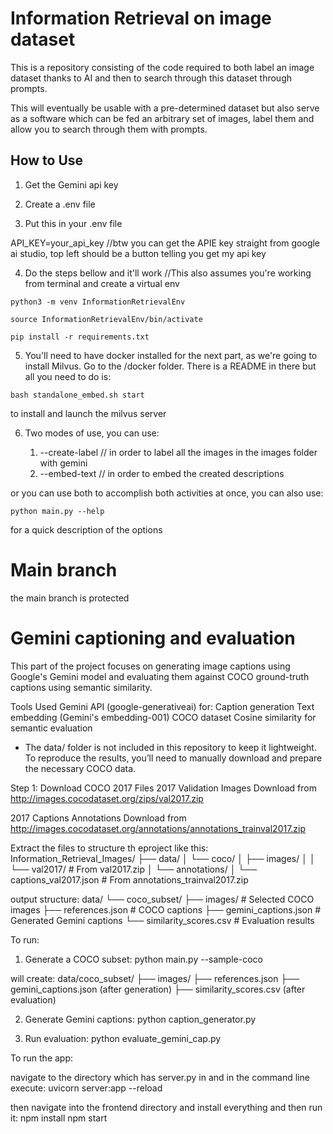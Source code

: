 # Information Retrieval on image dataset

This is a repository consisting of the code required to both label an image dataset thanks to AI and 
then to search through this dataset through prompts.

This will eventually be usable with a pre-determined dataset but also serve as a software which can be fed
an arbitrary set of images, label them and allow you to search through them with prompts.

## How to Use

1. Get the Gemini api key

2. Create a .env file

3. Put this in your .env file

API_KEY=your_api_key  //btw you can get the APIE key straight from google ai studio, top left should be a button telling you get my api key

4. Do the steps bellow and it'll work //This also assumes you're working from terminal and create a virtual env

```
python3 -m venv InformationRetrievalEnv

source InformationRetrievalEnv/bin/activate

pip install -r requirements.txt
```


5. You'll need to have docker installed for the next part, as we're going to install Milvus. Go to the /docker folder. There is a README in there but all you need to do is:

```
bash standalone_embed.sh start 
```
to install and launch the milvus server


6. Two modes of use, you can use:

    1. --create-label // in order to label all the images in the images folder with gemini 
    2. --embed-text // in order to embed the created descriptions

or you can use both to accomplish both activities at once, you can also use:
```
python main.py --help
```
for a quick description of the options

# Main branch

the main branch is protected


# Gemini captioning and evaluation
This part of the project focuses on generating image captions using Google's Gemini model and evaluating them against COCO ground-truth captions using semantic similarity.

Tools Used
Gemini API (google-generativeai) for:
Caption generation
Text embedding (Gemini's embedding-001)
COCO dataset
Cosine similarity for semantic evaluation

* The data/ folder is not included in this repository to keep it lightweight. To reproduce the results, you’ll need to manually download and prepare the necessary COCO data.

 Step 1: Download COCO 2017 Files
2017 Validation Images
Download from http://images.cocodataset.org/zips/val2017.zip

2017 Captions Annotations
Download from http://images.cocodataset.org/annotations/annotations_trainval2017.zip

Extract the files to structure th eproject like this:
Information_Retrieval_Images/
├── data/
│   └── coco/
│       ├── images/
│       │   └── val2017/                   # From val2017.zip
│       └── annotations/
│           └── captions_val2017.json      # From annotations_trainval2017.zip



output structure:
data/
└── coco_subset/
    ├── images/                  # Selected COCO images
    ├── references.json          # COCO captions
    ├── gemini_captions.json     # Generated Gemini captions
    └── similarity_scores.csv    # Evaluation results

To run:
1. Generate a COCO subset:
python main.py --sample-coco

will create:
data/coco_subset/
├── images/
├── references.json
├── gemini_captions.json (after generation)
├── similarity_scores.csv (after evaluation)

2. Generate Gemini captions:
python caption_generator.py

3. Run evaluation:
python evaluate_gemini_cap.py


To run the app:

navigate to the directory which has server.py in and in the command line execute:
uvicorn server:app --reload

then navigate into the frontend directory and install everything and then run it:
npm install
npm start
